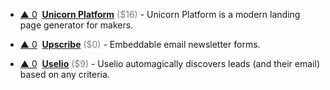 - <a href="#vote-form" class="vote-link" rel="modal:open" id="recGge3XWdsu5bZrZ">&#x25B2; <span class="count">0</span></a> &nbsp;**[Unicorn Platform](https://unicornplatform.com/)** <span style="color: grey;">($16)</span> - Unicorn Platform is a modern landing page generator for makers.

- <a href="#vote-form" class="vote-link" rel="modal:open" id="recnFS7KHig7rPXip">&#x25B2; <span class="count">0</span></a> &nbsp;**[Upscribe](https://upscri.be)** <span style="color: grey;">($0)</span> - Embeddable email newsletter forms.

- <a href="#vote-form" class="vote-link" rel="modal:open" id="reclnjYuG9UfhOAPD">&#x25B2; <span class="count">0</span></a> &nbsp;**[Uselio](https://uselio.com/)** <span style="color: grey;">($9)</span> - Uselio automagically discovers leads (and their email) based on any criteria.

